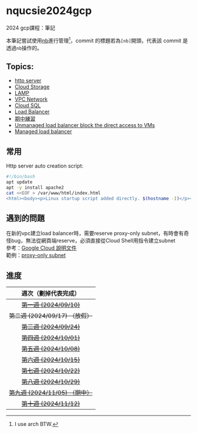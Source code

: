 # nqucsie2024gcp
2024 gcp課程：筆記

本筆記嘗試使用[nb](https://xwmx.github.io/nb/#home)進行管理[^1]，commit 的標題若為`[nb]`開頭，代表該 commit 是透過`nb`操作的。
[^1]: I use arch BTW.

## Topics:
- [http server](20241001.md#建立http伺服器)
- [Cloud Storage](20241008.md#upload-file-to-cloud-storage-and-copy-it-to-gce)
- [LAMP](20241015.md#database-server(lamp))
- [VPC Network](20241022.md#建立新的vpc-network)
- [Cloud SQL](20241029.md#cloud-sql)
- [Load Balancer](20241029.md#load-balancer)
- [期中練習](midterm.md)
- [Unmanaged load balancer block the direct access to VMs](20241112.md#block-the-direct-access-to-vm)
- [Managed load balancer](20241112.md#managed-load-balancer)

## 常用
Http server auto creation script:
```bash
#!/bin/bash
apt update
apt -y install apache2
cat <<EOF > /var/www/html/index.html
<html><body><p>Linux startup script added directly. $(hostname -I)</p></body></html>
```

## 遇到的問題
在新的vpc建立load balancer時，需要reserve proxy-only subnet，有時會有奇怪bug，無法從網頁端reserve，必須直接從Cloud Shell用指令建立subnet<br>
參考：[Google Cloud 說明文件](https://cloud.google.com/load-balancing/docs/proxy-only-subnets#gcloud)<br>
範例：[proxy-only subnet](20241112.md#proxy-only-subnet)

## 進度

| 週次（劃掉代表完成） |
| :------------------: |
| ~~[第一週 (2024/09/10)](20240910.md)~~ |
| ~~第二週 (2024/09/17) （放假）~~ |
| ~~[第三週 (2024/09/24)](20240924.md)~~ |
| ~~[第四週 (2024/10/01)](20241001.md)~~ |
| ~~[第五週 (2024/10/08)](20241008.md)~~ |
| ~~[第六週 (2024/10/15)](20241015.md)~~ |
| ~~[第七週 (2024/10/22)](20241022.md)~~ |
| ~~[第八週 (2024/10/29)](20241029.md)~~ |
| ~~[第九週 (2024/11/05) （期中）](midterm.md)~~ |
| ~~[第十週 (2024/11/12)](20241112.md)~~ |
